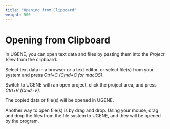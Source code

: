 ```yaml
---
title: "Opening from Clipboard"
weight: 500
---
```


# Opening from Clipboard

In UGENE, you can open text data and files by pasting them into the _Project View_ from the clipboard.

Select text data in a browser or a text editor, or select file(s) from your system and press _Ctrl+C (Cmd+C for macOS)_.

Switch to UGENE with an open project, click the project area, and press _Ctrl+V (Cmd+V)_.

The copied data or file(s) will be opened in UGENE.

Another way to open file(s) is by drag and drop. Using your mouse, drag and drop the files from the file system to UGENE, and they will be opened by the program.
